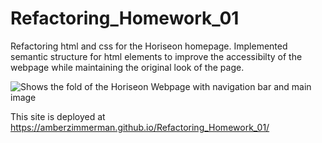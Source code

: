 # Refactoring_Homework_01

Refactoring html and css for the Horiseon homepage. Implemented semantic structure for html elements to improve the accessibilty of the webpage while maintaining the original look of the page.

![Shows the fold of the Horiseon Webpage with navigation bar and main image](./assets/images/horiseon-screenshot.png)

This site is deployed at https://amberzimmerman.github.io/Refactoring_Homework_01/
